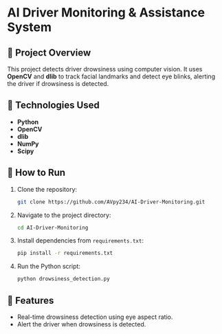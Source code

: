 # AI Driver Monitoring & Assistance System

## 🚗 Project Overview
This project detects driver drowsiness using computer vision. It uses **OpenCV** and **dlib** to track facial landmarks and detect eye blinks, alerting the driver if drowsiness is detected.

## 🔧 Technologies Used
- **Python**
- **OpenCV**
- **dlib**
- **NumPy**
- **Scipy**

## 🚀 How to Run
1. Clone the repository:
    ```bash
    git clone https://github.com/AVpy234/AI-Driver-Monitoring.git
    ```
2. Navigate to the project directory:
    ```bash
    cd AI-Driver-Monitoring
    ```
3. Install dependencies from `requirements.txt`:
    ```bash
    pip install -r requirements.txt
    ```
4. Run the Python script:
    ```bash
    python drowsiness_detection.py
    ```

## 🎯 Features
- Real-time drowsiness detection using eye aspect ratio.
- Alert the driver when drowsiness is detected.

